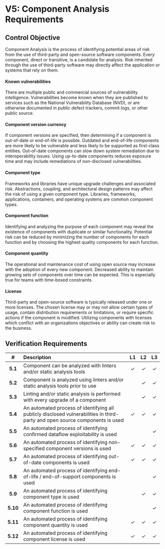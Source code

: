 # V5: Component Analysis Requirements

## Control Objective

Component Analysis is the process of identifying potential areas of risk from the use of third-party and open-source
software components. Every component, direct or transitive, is a candidate for analysis. Risk inherited through the use
of third-party software may directly affect the application or systems that rely on them.

#### Known vulnerabilities 
There are multiple public and commercial sources of vulnerability intelligence. Vulnerabilities become known when they
are published to services such as the National Vulnerability Database (NVD), or are otherwise documented in public 
defect trackers, commit logs, or other public source.

#### Component version currency
If component versions are specified, then determining if a component is out-of-date or end-of-life is possible. 
Outdated and end-of-life components are more likely to be vulnerable and less likely to be supported as first-class
entities. Out-of-date components can slow down system remediation due to interoperability issues. Using up-to-date 
components reduces exposure time and may include remediations of non-disclosed vulnerabilities. 

#### Component type
Frameworks and libraries have unique upgrade challenges and associated risk. Abstractions, coupling, and architectural 
design patterns may affect the risk of using a given component type. Libraries, frameworks, applications, containers, 
and operating systems are common component types.

#### Component function
Identifying and analyzing the purpose of each component may reveal the existence of components with duplicate or
similar functionality. Potential risk can be reduced by minimizing the number of components for each function and by
choosing the highest quality components for each function.

#### Component quantity
The operational and maintenance cost of using open source may increase with the adoption of every new component. 
Decreased ability to maintain growing sets of components over time can be expected. This is especially true for teams
with time-boxed constraints.

#### License
Third-party and open-source software is typically released under one or more licenses. The chosen license may or may
not allow certain types of usage, contain distribution requirements or limitations, or require specific actions if the
component is modified. Utilizing components with licenses which conflict with an organizations objectives or ability 
can create risk to the business.

## Verification Requirements

| # | Description | L1 | L2 | L3 |
| :---: | :--- | :---: | :---: | :---: |
| **5.1** | Component can be analyzed with linters and/or static analysis tools | ✓ | ✓ | ✓ |
| **5.2** | Component is analyzed using linters and/or static analysis tools prior to use | | ✓ | ✓ |
| **5.3** | Linting and/or static analysis is performed with every upgrade of a component | | ✓ | ✓ |
| **5.4** | An automated process of identifying all publicly disclosed vulnerabilities in third-party and open source components is used | ✓ | ✓ | ✓ |
| **5.5** | An automated process of identifying confirmed dataflow exploitability is used | | | ✓ |
| **5.6** | An automated process of identifying non-specified component versions is used | ✓ | ✓ | ✓ |
| **5.7** | An automated process of identifying out-of-date components is used | ✓ | ✓ | ✓ |
| **5.8** | An automated process of identifying end-of-life / end-of-support components is used | | | ✓ |
| **5.9** | An automated process of identifying component type is used | | ✓ | ✓ |
| **5.10** | An automated process of identifying component function is used | | | ✓ |
| **5.11** | An automated process of identifying component quantity is used | ✓ | ✓ | ✓ |
| **5.12** | An automated process of identifying component license is used | ✓ | ✓ | ✓ |
